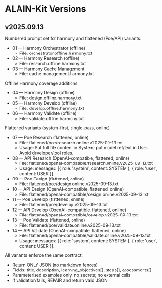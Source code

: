 # ALAIN-Kit Versions

## v2025.09.13

Numbered prompt set for harmony and flattened (Poe/API) variants.

- 01 — Harmony Orchestrator (offline)
  - File: orchestrator.offline.harmony.txt
- 02 — Harmony Research (offline)
  - File: research.offline.harmony.txt
- 03 — Harmony Cache Management
  - File: cache.management.harmony.txt

Offline Harmony coverage additions
- 04 — Harmony Design (offline)
  - File: design.offline.harmony.txt
- 05 — Harmony Develop (offline)
  - File: develop.offline.harmony.txt
- 06 — Harmony Validate (offline)
  - File: validate.offline.harmony.txt

Flattened variants (system-first, single-pass, online)
- 07 — Poe Research (flattened, online)
  - File: flattened/poe/research.online.v2025-09-13.txt
  - Usage: Put full file content in System; put model ref/text in User. Avoid developer/tool roles.
- 08 — API Research (OpenAI-compatible, flattened, online)
  - File: flattened/openai-compatible/research.online.v2025-09-13.txt
  - Usage: messages: [{ role: 'system', content: SYSTEM }, { role: 'user', content: USER }].
- 09 — Poe Design (flattened, online)
  - File: flattened/poe/design.online.v2025-09-13.txt
- 10 — API Design (OpenAI-compatible, flattened, online)
  - File: flattened/openai-compatible/design.online.v2025-09-13.txt
- 11 — Poe Develop (flattened, online)
  - File: flattened/poe/develop.v2025-09-13.txt
- 12 — API Develop (OpenAI-compatible, flattened, online)
  - File: flattened/openai-compatible/develop.v2025-09-13.txt
- 13 — Poe Validate (flattened, online)
  - File: flattened/poe/validate.online.v2025-09-13.txt
- 14 — API Validate (OpenAI-compatible, flattened, online)
  - File: flattened/openai-compatible/validate.online.v2025-09-13.txt
  - Usage: messages: [{ role: 'system', content: SYSTEM }, { role: 'user', content: USER }].

All variants enforce the same contract:
- Return ONLY JSON (no markdown fences)
- Fields: title, description, learning_objectives[], steps[], assessments[]
- Parameterized examples only; no secrets; no external calls
- If validation fails, REPAIR and return valid JSON
